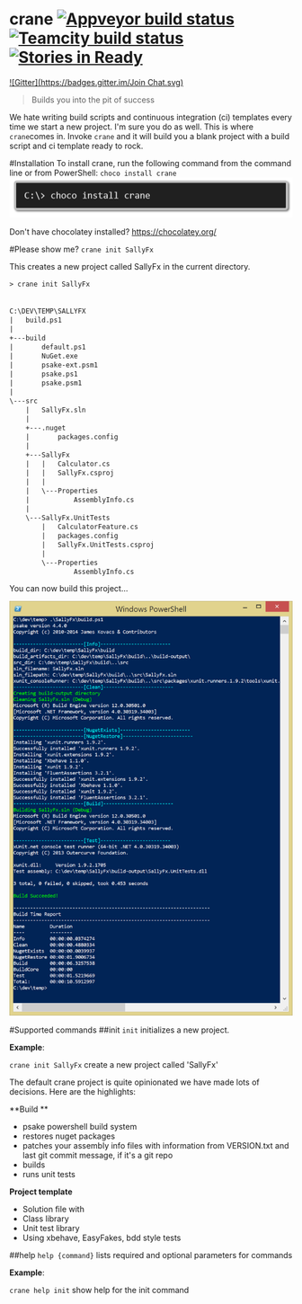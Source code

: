 crane [![Appveyor build status](https://ci.appveyor.com/api/projects/status/0ej0if13ux6nsc7h?svg=true)](https://ci.appveyor.com/project/ewilde/crane/branch/master) [![Teamcity build status](https://img.shields.io/teamcity/http/teamcity.cranebuild.com/s/crane_Master.svg?style=flat)](http://teamcity.cranebuild.com/viewType.html?buildTypeId=crane_Master)[![Stories in Ready](https://badge.waffle.io/ewilde/crane.png?label=ready&title=Ready)](https://waffle.io/ewilde/crane)
=====
[![Gitter](https://badges.gitter.im/Join Chat.svg)](https://gitter.im/ewilde/crane?utm_source=badge&utm_medium=badge&utm_campaign=pr-badge&utm_content=badge)

> Builds you into the pit of success

We hate writing build scripts and continuous integration (ci) templates every time
we start a new project. I'm sure you do as well. This is where `crane`comes in.
Invoke `crane` and it will build you a blank project with a build script
and ci template ready to rock.

#Installation
To install crane, run the following command from the command line or from PowerShell:
`choco install crane`
![choco install crane](doc/choco_install_crane.png)

Don't have chocolatey installed? https://chocolatey.org/

#Please show me?
`crane init SallyFx`

This creates a new project called SallyFx in the current directory.

```
> crane init SallyFx


C:\DEV\TEMP\SALLYFX
|   build.ps1
|
+---build
|       default.ps1
|       NuGet.exe
|       psake-ext.psm1
|       psake.ps1
|       psake.psm1
|
\---src
    |   SallyFx.sln
    |
    +---.nuget
    |       packages.config
    |
    +---SallyFx
    |   |   Calculator.cs
    |   |   SallyFx.csproj
    |   |
    |   \---Properties
    |           AssemblyInfo.cs
    |
    \---SallyFx.UnitTests
        |   CalculatorFeature.cs
        |   packages.config
        |   SallyFx.UnitTests.csproj
        |
        \---Properties
                AssemblyInfo.cs
```

You can now build this project...

![example_build.png](doc/example_build.png)


#Supported commands
##init
`init` initializes a new project.

**Example**:

`crane init SallyFx` create a new project called 'SallyFx'

The default crane project is quite opinionated we have made lots of decisions.
Here are the highlights:

**Build **

* psake powershell build system
* restores nuget packages
* patches your assembly info files with information from VERSION.txt and
last git commit message, if it's a git repo
* builds
* runs unit tests

**Project template**

* Solution file with
* Class library
* Unit test library
 * Using xbehave, EasyFakes,  bdd style tests

##help
`help {command}` lists required and optional parameters for commands

**Example**:

`crane help init` show help for the init command
